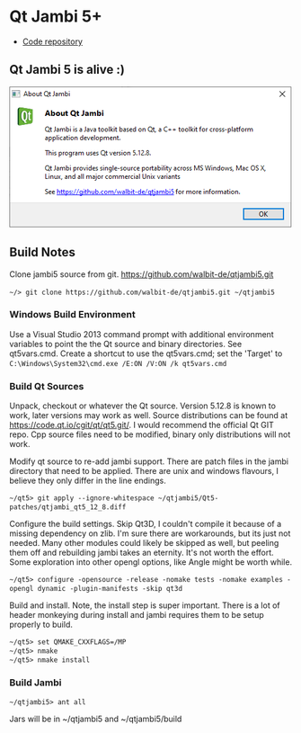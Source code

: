 # Qt Jambi 5+

* [Code repository](https://github.com/walbit-de/qtjambi5)

## Qt Jambi 5 is alive :)
![about qtjambi5](/info/about.png)

## Build Notes

Clone jambi5 source from git. https://github.com/walbit-de/qtjambi5.git

`~/> git clone https://github.com/walbit-de/qtjambi5.git ~/qtjambi5`

### Windows Build Environment

Use a Visual Studio 2013 command prompt with additional environment variables
to point the the Qt source and binary directories.  See qt5vars.cmd.  Create a
shortcut to use the qt5vars.cmd; set the 'Target' to 
`C:\Windows\System32\cmd.exe /E:ON /V:ON /k qt5vars.cmd`

### Build Qt Sources

Unpack, checkout or whatever the Qt source.  Version 5.12.8 is known to work,
later versions may work as well.  Source distributions can be found at
https://code.qt.io/cgit/qt/qt5.git/.  I would recommend the 
official Qt GIT repo.  Cpp source files need to be
modified, binary only distributions will not work.

Modify qt source to re-add jambi support.  There are patch files in the jambi
directory that need to be applied.  There are unix and windows flavours, I
believe they only differ in the line endings.

```
~/qt5> git apply --ignore-whitespace ~/qtjambi5/Qt5-patches/qtjambi_qt5_12_8.diff
```

Configure the build settings.  Skip Qt3D, I couldn't compile it because of a missing
dependency on zlib.  I'm sure there are workarounds, but its just not needed.
Many other modules could likely be skipped as well, but peeling them
off and rebuilding jambi takes an eternity.  It's not worth the effort.
Some exploration into other opengl options, like Angle might be worth while.

```
~/qt5> configure -opensource -release -nomake tests -nomake examples -opengl dynamic -plugin-manifests -skip qt3d
```
    
Build and install.  Note, the install step is super important.  There is a lot
of header monkeying during install and jambi requires them to be setup properly
to build.

```
~/qt5> set QMAKE_CXXFLAGS=/MP
~/qt5> nmake
~/qt5> nmake install
```

### Build Jambi

```
~/qtjambi5> ant all
```

Jars will be in ~/qtjambi5 and ~/qtjambi5/build
